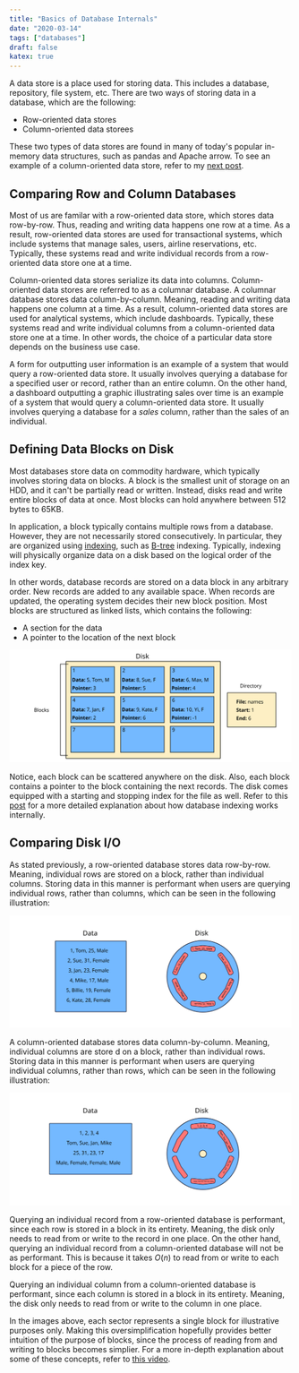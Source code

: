 ```yaml
---
title: "Basics of Database Internals"
date: "2020-03-14"
tags: ["databases"]
draft: false
katex: true
---
```


A data store is a place used for storing data. This includes a database, repository, file system, etc. There are two ways of storing data in a database, which are the following:
- Row-oriented data stores
- Column-oriented data storees

These two types of data stores are found in many of today's popular in-memory data structures, such as pandas and Apache arrow. To see an example of a column-oriented data store, refer to my [next post](/blog/parquet/).

## Comparing Row and Column Databases
Most of us are familar with a row-oriented data store, which stores data row-by-row. Thus, reading and writing data happens one row at a time. As a result, row-oriented data stores are used for transactional systems, which include systems that manage sales, users, airline reservations, etc. Typically, these systems read and write individual records from a row-oriented data store one at a time.

Column-oriented data stores serialize its data into columns. Column-oriented data stores are referred to as a columnar database. A columnar database stores data column-by-column. Meaning, reading and writing data happens one column at a time. As a result, column-oriented data stores are used for analytical systems, which include dashboards. Typically, these systems read and write individual columns from a column-oriented data store one at a time. In other words, the choice of a particular data store depends on the business use case.

A form for outputting user information is an example of a system that would query a row-oriented data store. It usually involves querying a database for a specified user or record, rather than an entire column. On the other hand, a dashboard outputting a graphic illustrating sales over time is an example of a system that would query a column-oriented data store. It usually involves querying a database for a *sales* column, rather than the sales of an individual.

## Defining Data Blocks on Disk
Most databases store data on commodity hardware, which typically involves storing data on blocks. A block is the smallest unit of storage on an HDD, and it can't be partially read or written. Instead, disks read and write entire blocks of data at once. Most blocks can hold anywhere between 512 bytes to 65KB.

In application, a block typically contains multiple rows from a database. However, they are not necessarily stored consecutively. In particular, they are organized using [indexing](https://www.freecodecamp.org/news/database-indexing-at-a-glance-bb50809d48bd/), such as [B-tree](https://en.wikipedia.org/wiki/B%2B_tree) indexing. Typically, indexing will physically organize data on a disk based on the logical order of the index key.

In other words, database records are stored on a data block in any arbitrary order. New records are added to any available space. When records are updated, the operating system decides their new block position. Most blocks are structured as linked lists, which contains the following:
- A section for the data
- A pointer to the location of the next block

![DiskBlock](../img/diskblock.svg)

Notice, each block can be scattered anywhere on the disk. Also, each block contains a pointer to the block containing the next records. The disk comes equipped with a starting and stopping index for the file as well. Refer to this [post](https://stackoverflow.com/a/1130/12777044) for a more detailed explanation about how database indexing works internally.

## Comparing Disk I/O
As stated previously, a row-oriented database stores data row-by-row. Meaning, individual rows are stored on a block, rather than individual columns. Storing data in this manner is performant when users are querying individual rows, rather than columns, which can be seen in the following illustration:

![rowblock](../img/rowblock.svg)

A column-oriented database stores data column-by-column. Meaning, individual columns are store
d on a block, rather than individual rows. Storing data in this manner is performant when users are querying individual columns, rather than rows, which can be seen in the following illustration:

![colblock](../img/colblock.svg)

Querying an individual record from a row-oriented database is performant, since each row is stored in a block in its entirety. Meaning, the disk only needs to read from or write to the record in one place. On the other hand, querying an individual record from a column-oriented database will not be as performant. This is because it takes $O(n)$ to read from or write to each block for a piece of the row.

Querying an individual column from a column-oriented database is performant, since each column is stored in a block in its entirety. Meaning, the disk only needs to read from or write to the column in one place.

In the images above, each sector represents a single block for illustrative purposes only. Making this oversimplification hopefully provides better intuition of the purpose of blocks, since the process of reading from and writing to blocks becomes simplier. For a more in-depth explanation about some of these concepts, refer to [this video](https://www.youtube.com/watch?v=uMkVi4SDLbM).
